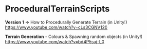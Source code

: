 # ProceduralTerrainScripts

<b>Version 1</b> => How to Procedurally Generate Terrain (in Unity!)<br/>
https://www.youtube.com/watch?v=cLs3CGNV120

<b>Terrain Generation</b> - Colours & Spawning random objects (in Unity!)<br/>
https://www.youtube.com/watch?v=bd4P5suj-L0
